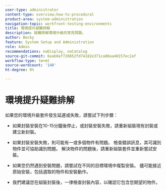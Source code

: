 ```yaml
---
user-type: administrator
content-type: overview;how-to-procedural
product-area: system-administration
navigation-topic: workfront-testing-environments
title: 環境提升疑難排解
description: 疑難排解環境升級的常見問題。
author: Becky
feature: System Setup and Administration
role: Admin
recommendations: noDisplay, noCatalog
source-git-commit: 6eab0af720852fd74182e371ca08aa40157ec2af
workflow-type: tm+mt
source-wordcount: '148'
ht-degree: 0%

---
```


# 環境提升疑難排解

如果您的環境升級套件發生延遲或失敗，請嘗試下列步驟：

* 如果封裝安裝在10-15分鐘後停止，或封裝安裝失敗，請重新組裝現有封裝或建立新封裝。

* 如果封裝安裝失敗，則可能有一或多個物件有問題。 檢查錯誤訊息，其可識別物件並可協助識別問題。 解決物件的問題後，請重新組裝套件並重新嘗試安裝。

* 如果您仍然遇到安裝問題，請嘗試在不同的目標環境中複製安裝。 儘可能接近原始安裝，包括選取的物件和安裝動作。

* 我們建議您在組裝封裝後，一律檢查封裝內容，以確認它包含您期望的物件。
